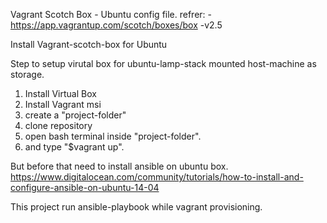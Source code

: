 Vagrant Scotch Box - Ubuntu config file.
refrer: - https://app.vagrantup.com/scotch/boxes/box -v2.5

Install Vagrant-scotch-box for Ubuntu

Step to setup virutal box for ubuntu-lamp-stack mounted host-machine as storage. 
1) Install Virtual Box
2) Install Vagrant msi
3) create a "project-folder"
4) clone repository
5) open bash terminal inside "project-folder".
6) and type "$vagrant up".

But before that need to install ansible on ubuntu box.
https://www.digitalocean.com/community/tutorials/how-to-install-and-configure-ansible-on-ubuntu-14-04

This project run ansible-playbook while vagrant provisioning.